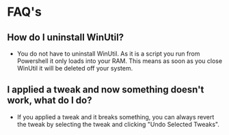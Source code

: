# FAQ's

## How do I uninstall WinUtil?
* You do not have to uninstall WinUtil. As it is a script you run from Powershell it only loads into your RAM. This means as soon as you close WinUtil it will be deleted off your system.

## I applied a tweak and now something doesn't work, what do I do?
* If you applied a tweak and it breaks something, you can always revert the tweak by selecting the tweak and clicking "Undo Selected Tweaks".
